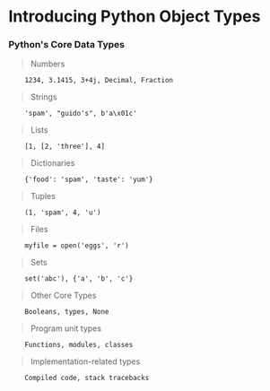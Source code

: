 Introducing Python Object Types
===============================

### Python's Core Data Types

> Numbers

        1234, 3.1415, 3+4j, Decimal, Fraction

> Strings    

        'spam', "guido's", b'a\x01c'
    
> Lists      

        [1, [2, 'three'], 4]

> Dictionaries

        {'food': 'spam', 'taste': 'yum'}

> Tuples

        (1, 'spam', 4, 'u')
        
> Files    

        myfile = open('eggs', 'r')
        
> Sets

        set('abc'), {'a', 'b', 'c'}
    
> Other Core Types

        Booleans, types, None
        
> Program unit types

        Functions, modules, classes
        
> Implementation-related types

        Compiled code, stack tracebacks
        
